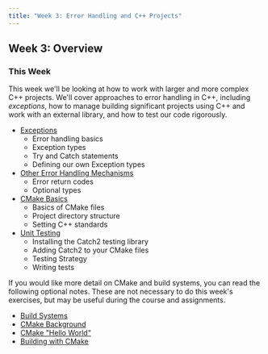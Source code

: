 ```yaml
---
title: "Week 3: Error Handling and C++ Projects"
---
```


## Week 3: Overview 

### This Week

This week we'll be looking at how to work with larger and more complex C++ projects. We'll cover approaches to error handling in C++, including _exceptions_, how to manage building significant projects using C++ and work with an external library, and how to test our code rigorously. 

* [Exceptions](./sec01Exceptions.html)
    - Error handling basics
    - Exception types
    - Try and Catch statements
    - Defining our own Exception types
* [Other Error Handling Mechanisms](./sec02ErrorHandling.html)
    - Error return codes
    - Optional types
* [CMake Basics](/sec03CMakeBasics.html)
    - Basics of CMake files
    - Project directory structure
    - Setting C++ standards
* [Unit Testing](./sec04UnitTesting.html)
    - Installing the Catch2 testing library
    - Adding Catch2 to your CMake files
    - Testing Strategy
    - Writing tests

If you would like more detail on CMake and build systems, you can read the following optional notes. These are not necessary to do this week's exercises, but may be useful during the course and assignments. 

* [Build Systems](./sec05SoftwareBuilds.html)
* [CMake Background](./sec06CMakeBackground.html)
* [CMake "Hello World"](./sec07CMakeHelloWorld.html)
* [Building with CMake](./sec08BuildHelloWorld.html)

